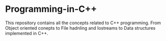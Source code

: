# Programming-in-C++

This repository contains all the concepts related to C++ programming. From Object oriented conepts to File hadnling and Iostreams to Data structures implemented in C++.
